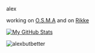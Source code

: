 alex

working on [O.S.M.A](https://alexbutbetter.github.io/O.S.M.A/) and on [Rikke](https://github.com/InsaneWaifu/Rikke)


[![My GitHub Stats](https://github-readme-stats.vercel.app/api/?username=alexbutbetter&count_private=true&theme=tokyonight&showicons=true)]()

<p><img align="center" src="https://github-readme-stats.vercel.app/api/top-langs?username=alexbutbetter&show_icons=true&theme=tokyonight&locale=en&layout=compact" alt="alexbutbetter" /></p>
